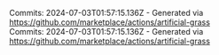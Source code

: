 Commits: 2024-07-03T01:57:15.136Z - Generated via https://github.com/marketplace/actions/artificial-grass
<br>
Commits: 2024-07-03T01:57:15.136Z - Generated via https://github.com/marketplace/actions/artificial-grass
<br>
